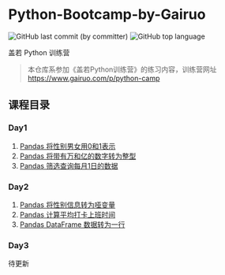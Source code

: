 # Python-Bootcamp-by-Gairuo

![GitHub last commit (by committer)](https://img.shields.io/github/last-commit/elliottxie/Python-Bootcamp-by-Gairuo) ![GitHub top language](https://img.shields.io/github/languages/top/elliottxie/Python-Bootcamp-by-Gairuo)


盖若 Python 训练营

> 本仓库系参加《盖若Python训练营》的练习内容，训练营网址 https://www.gairuo.com/p/python-camp

## 课程目录
### Day1
1. [Pandas 将性别男女用0和1表示](/Day1_01.ipynb)
2. [Pandas 将带有万和亿的数字转为整型](/Day1_02.ipynb)
3. [Pandas 筛选查询每月1日的数据](/Day1_03.ipynb)

### Day2
1. [Pandas 将性别信息转为哑变量](/Day2_01.ipynb)
2. [Pandas 计算平均打卡上班时间](/Day2_02.ipynb)
3. [Pandas DataFrame 数据转为一行](/Day2_03.ipynb)

### Day3
待更新